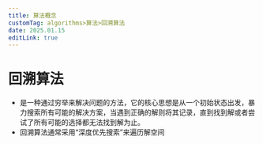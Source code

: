 ```yaml
---
title: 算法概念
customTag: algorithms>算法>回溯算法
date: 2025.01.15
editLink: true
---
```


# 回溯算法

- 是一种通过穷举来解决问题的方法，它的核心思想是从一个初始状态出发，暴力搜索所有可能的解决方案，当遇到正确的解则将其记录，直到找到解或者尝试了所有可能的选择都无法找到解为止。
- 回溯算法通常采用“深度优先搜索”来遍历解空间